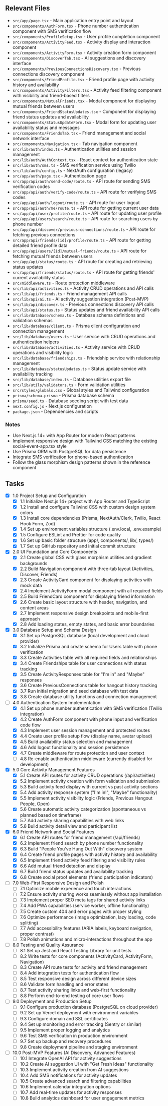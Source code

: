 ## Relevant Files

- `src/app/page.tsx` - Main application entry point and layout
- `src/components/AuthForm.tsx` - Phone number authentication component with SMS verification flow
- `src/components/ProfileSetup.tsx` - User profile completion component
- `src/components/ActivityFeed.tsx` - Activity display and interaction component
- `src/components/ActivityForm.tsx` - Activity creation form component
- `src/components/DiscoverTab.tsx` - AI suggestions and discovery interface
- `src/components/PreviousConnectionsDiscovery.tsx` - Previous connections discovery component
- `src/components/FriendProfile.tsx` - Friend profile page with activity history and availability
- `src/components/ActivityFilters.tsx` - Activity feed filtering component with visibility and friend-based filters
- `src/components/MutualFriends.tsx` - Modal component for displaying mutual friends between users
- `src/components/FriendStatusUpdates.tsx` - Component for displaying friend status updates and availability
- `src/components/StatusUpdateForm.tsx` - Modal form for updating user availability status and messages
- `src/components/FriendsTab.tsx` - Friend management and social network interface
- `src/components/Navigation.tsx` - Tab navigation component
- `src/lib/auth/index.ts` - Authentication utilities and session management
- `src/lib/auth/AuthContext.tsx` - React context for authentication state
- `src/lib/auth/sms.ts` - SMS verification service using Twilio
- `src/lib/auth/config.ts` - NextAuth configuration (legacy)
- `src/app/auth/page.tsx` - Authentication page
- `src/app/api/auth/send-code/route.ts` - API route for sending SMS verification codes
- `src/app/api/auth/verify-code/route.ts` - API route for verifying SMS codes
- `src/app/api/auth/logout/route.ts` - API route for user logout
- `src/app/api/auth/me/route.ts` - API route for getting current user data
- `src/app/api/user/profile/route.ts` - API route for updating user profile
- `src/app/api/users/search/route.ts` - API route for searching users by phone number
- `src/app/api/discover/previous-connections/route.ts` - API route for fetching previous connections
- `src/app/api/friends/[id]/profile/route.ts` - API route for getting detailed friend profile data
- `src/app/api/users/[id]/mutual-friends/route.ts` - API route for fetching mutual friends between users
- `src/app/api/status/route.ts` - API route for creating and retrieving status updates
- `src/app/api/friends/status/route.ts` - API route for getting friends' current availability status
- `src/middleware.ts` - Route protection middleware
- `src/lib/api/activities.ts` - Activity CRUD operations and API calls
- `src/lib/api/friends.ts` - Friend management API calls
- `src/lib/api/ai.ts` - AI activity suggestion integration (Post-MVP)
- `src/lib/api/discover.ts` - Previous connections discovery API calls
- `src/lib/api/status.ts` - Status updates and friend availability API calls
- `src/lib/database/schema.ts` - Database schema definitions and validation schemas
- `src/lib/database/client.ts` - Prisma client configuration and connection management
- `src/lib/database/users.ts` - User service with CRUD operations and authentication helpers
- `src/lib/database/activities.ts` - Activity service with CRUD operations and visibility logic
- `src/lib/database/friendships.ts` - Friendship service with relationship management
- `src/lib/database/statusUpdates.ts` - Status update service with availability tracking
- `src/lib/database/index.ts` - Database utilities export file
- `src/lib/utils/validators.ts` - Form validation utilities
- `src/styles/globals.css` - Global styles and Tailwind configuration
- `prisma/schema.prisma` - Prisma database schema
- `prisma/seed.ts` - Database seeding script with test data
- `next.config.js` - Next.js configuration
- `package.json` - Dependencies and scripts

### Notes

- Use Next.js 14+ with App Router for modern React patterns
- Implement responsive design with Tailwind CSS matching the existing social-event-app.tsx style
- Use Prisma ORM with PostgreSQL for data persistence
- Integrate SMS verification for phone-based authentication
- Follow the glass morphism design patterns shown in the reference component

## Tasks

- [x] 1.0 Project Setup and Configuration
  - [x] 1.1 Initialize Next.js 14+ project with App Router and TypeScript
  - [x] 1.2 Install and configure Tailwind CSS with custom design system colors
  - [x] 1.3 Install core dependencies (Prisma, NextAuth/Clerk, Twilio, React Hook Form, Zod)
  - [x] 1.4 Set up environment variables structure (.env.local, .env.example)
  - [x] 1.5 Configure ESLint and Prettier for code quality
  - [x] 1.6 Set up basic folder structure (app/, components/, lib/, types/)
  - [x] 1.7 Set up GitHub repository and initial commit structure

- [x] 2.0 UI Foundation and Core Components
  - [x] 2.1 Create global CSS with glass morphism utilities and gradient backgrounds
  - [x] 2.2 Build Navigation component with three-tab layout (Activities, Discover, Friends)
  - [x] 2.3 Create ActivityCard component for displaying activities with mock data
  - [x] 2.4 Implement ActivityForm modal component with all required fields
  - [x] 2.5 Build FriendCard component for displaying friend information
  - [x] 2.6 Create basic layout structure with header, navigation, and content areas
  - [x] 2.7 Implement responsive design breakpoints and mobile-first approach
  - [x] 2.8 Add loading states, empty states, and basic error boundaries

- [x] 3.0 Database Setup and Schema Design
  - [x] 3.1 Set up PostgreSQL database (local development and cloud provider)
  - [x] 3.2 Initialize Prisma and create schema for Users table with phone verification
  - [x] 3.3 Create Activities table with all required fields and relationships
  - [x] 3.4 Create Friendships table for user connections with status tracking
  - [x] 3.5 Create ActivityResponses table for "I'm in" and "Maybe" responses
  - [x] 3.6 Create PreviousConnections table for hangout history tracking
  - [x] 3.7 Run initial migration and seed database with test data
  - [x] 3.8 Create database utility functions and connection management

- [ ] 4.0 Authentication System Implementation
  - [x] 4.1 Set up phone number authentication with SMS verification (Twilio integration)
  - [x] 4.2 Create AuthForm component with phone input and verification code flow
  - [x] 4.3 Implement user session management and protected routes
  - [x] 4.4 Create user profile setup flow (display name, avatar upload)
  - [x] 4.5 Build availability status selection and management
  - [x] 4.6 Add logout functionality and session persistence
  - [x] 4.7 Create middleware for route protection and user context
  - [ ] 4.8 Re-enable authentication middleware (currently disabled for development)

- [x] 5.0 Core Activity Management Features
  - [x] 5.1 Create API routes for activity CRUD operations (/api/activities)
  - [x] 5.2 Implement activity creation with form validation and submission
  - [x] 5.3 Build activity feed display with current vs past activity sections
  - [x] 5.4 Add activity response system ("I'm in!", "Maybe" functionality)
  - [x] 5.5 Implement activity visibility logic (Friends, Previous Hangout People, Open)
  - [x] 5.6 Create automatic activity categorization (spontaneous vs planned based on timeframe)
  - [x] 5.7 Add activity sharing capabilities with web links
  - [x] 5.8 Build activity detail view and participant list

- [x] 6.0 Friend Network and Social Features
  - [x] 6.1 Create API routes for friend management (/api/friends)
  - [x] 6.2 Implement friend search by phone number functionality
  - [x] 6.3 Build "People You've Hung Out With" discovery system
  - [x] 6.4 Create friend profile pages with activity history and availability
  - [x] 6.5 Implement friend activity feed filtering and visibility rules
  - [x] 6.6 Add mutual friend detection and display
  - [x] 6.7 Build friend status updates and availability tracking
  - [x] 6.8 Create social proof elements (friend participation indicators)

- [ ] 7.0 Web-First Responsive Design and Polish
  - [ ] 7.1 Optimize mobile experience and touch interactions
  - [ ] 7.2 Ensure activity sharing works seamlessly without app installation
  - [ ] 7.3 Implement proper SEO meta tags for shared activity links
  - [ ] 7.4 Add PWA capabilities (service worker, offline functionality)
  - [ ] 7.5 Create custom 404 and error pages with proper styling
  - [ ] 7.6 Optimize performance (image optimization, lazy loading, code splitting)
  - [ ] 7.7 Add accessibility features (ARIA labels, keyboard navigation, proper contrast)
  - [ ] 7.8 Polish animations and micro-interactions throughout the app

- [ ] 8.0 Testing and Quality Assurance
  - [ ] 8.1 Set up Jest and React Testing Library for unit tests
  - [ ] 8.2 Write tests for core components (ActivityCard, ActivityForm, Navigation)
  - [ ] 8.3 Create API route tests for activity and friend management
  - [ ] 8.4 Add integration tests for authentication flow
  - [ ] 8.5 Test responsive design across different device sizes
  - [ ] 8.6 Validate form handling and error states
  - [ ] 8.7 Test activity sharing links and web-first functionality
  - [ ] 8.8 Perform end-to-end testing of core user flows

- [ ] 9.0 Deployment and Production Setup
  - [ ] 9.1 Configure production database (PostgreSQL on cloud provider)
  - [ ] 9.2 Set up Vercel deployment with environment variables
  - [ ] 9.3 Configure domain and SSL certificates
  - [ ] 9.4 Set up monitoring and error tracking (Sentry or similar)
  - [ ] 9.5 Implement proper logging and analytics
  - [ ] 9.6 Test SMS verification in production environment
  - [ ] 9.7 Set up backup and recovery procedures
  - [ ] 9.8 Create deployment pipeline and staging environment

- [ ] 10.0 Post-MVP Features (AI Discovery, Advanced Features)
  - [ ] 10.1 Integrate OpenAI API for activity suggestions
  - [ ] 10.2 Create AI suggestion UI with "Get Fresh Ideas" functionality
  - [ ] 10.3 Implement activity creation from AI suggestions
  - [ ] 10.4 Add SMS notifications for activity updates
  - [ ] 10.5 Create advanced search and filtering capabilities
  - [ ] 10.6 Implement calendar integration options
  - [ ] 10.7 Add real-time updates for activity responses
  - [ ] 10.8 Build analytics dashboard for user engagement metrics